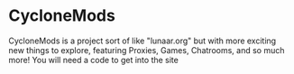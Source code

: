 # CycloneMods
CycloneMods is a project sort of like "lunaar.org" but with more exciting new things to explore, featuring Proxies, Games, Chatrooms, and so much more! You will need a code to get into the site
